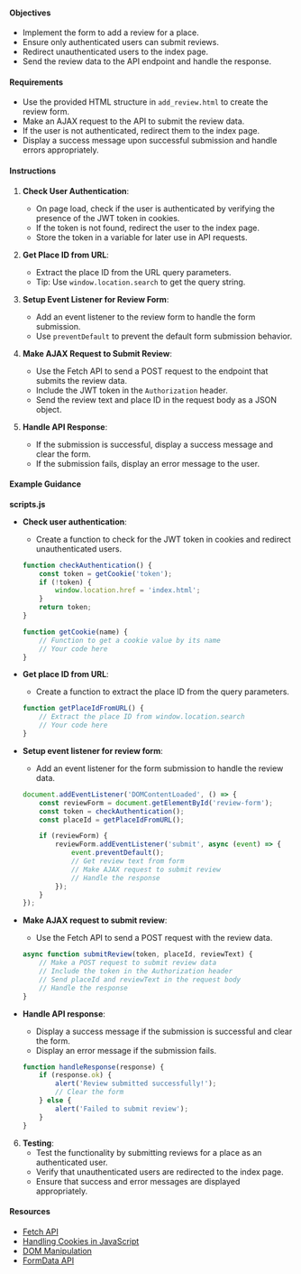 #### Objectives

- Implement the form to add a review for a place.
- Ensure only authenticated users can submit reviews.
- Redirect unauthenticated users to the index page.
- Send the review data to the API endpoint and handle the response.

#### Requirements

- Use the provided HTML structure in `add_review.html` to create the review form.
- Make an AJAX request to the API to submit the review data.
- If the user is not authenticated, redirect them to the index page.
- Display a success message upon successful submission and handle errors appropriately.

#### Instructions

1. **Check User Authentication**:
   - On page load, check if the user is authenticated by verifying the presence of the JWT token in cookies.
   - If the token is not found, redirect the user to the index page.
   - Store the token in a variable for later use in API requests.

2. **Get Place ID from URL**:
   - Extract the place ID from the URL query parameters.
   - Tip: Use `window.location.search` to get the query string.

3. **Setup Event Listener for Review Form**:
   - Add an event listener to the review form to handle the form submission.
   - Use `preventDefault` to prevent the default form submission behavior.

4. **Make AJAX Request to Submit Review**:
   - Use the Fetch API to send a POST request to the endpoint that submits the review data.
   - Include the JWT token in the `Authorization` header.
   - Send the review text and place ID in the request body as a JSON object.

5. **Handle API Response**:
   - If the submission is successful, display a success message and clear the form.
   - If the submission fails, display an error message to the user.

#### Example Guidance

**scripts.js**

- **Check user authentication**:
  - Create a function to check for the JWT token in cookies and redirect unauthenticated users.

  ```javascript
  function checkAuthentication() {
      const token = getCookie('token');
      if (!token) {
          window.location.href = 'index.html';
      }
      return token;
  }

  function getCookie(name) {
      // Function to get a cookie value by its name
      // Your code here
  }
  ```

- **Get place ID from URL**:
  - Create a function to extract the place ID from the query parameters.

  ```javascript
  function getPlaceIdFromURL() {
      // Extract the place ID from window.location.search
      // Your code here
  }
  ```

- **Setup event listener for review form**:
  - Add an event listener for the form submission to handle the review data.

  ```javascript
  document.addEventListener('DOMContentLoaded', () => {
      const reviewForm = document.getElementById('review-form');
      const token = checkAuthentication();
      const placeId = getPlaceIdFromURL();

      if (reviewForm) {
          reviewForm.addEventListener('submit', async (event) => {
              event.preventDefault();
              // Get review text from form
              // Make AJAX request to submit review
              // Handle the response
          });
      }
  });
  ```

- **Make AJAX request to submit review**:
  - Use the Fetch API to send a POST request with the review data.

  ```javascript
  async function submitReview(token, placeId, reviewText) {
      // Make a POST request to submit review data
      // Include the token in the Authorization header
      // Send placeId and reviewText in the request body
      // Handle the response
  }
  ```

- **Handle API response**:
  - Display a success message if the submission is successful and clear the form.
  - Display an error message if the submission fails.

  ```javascript
  function handleResponse(response) {
      if (response.ok) {
          alert('Review submitted successfully!');
          // Clear the form
      } else {
          alert('Failed to submit review');
      }
  }
  ```

6. **Testing**:
   - Test the functionality by submitting reviews for a place as an authenticated user.
   - Verify that unauthenticated users are redirected to the index page.
   - Ensure that success and error messages are displayed appropriately.

#### Resources

- [Fetch API](https://developer.mozilla.org/en-US/docs/Web/API/Fetch_API)
- [Handling Cookies in JavaScript](https://developer.mozilla.org/en-US/docs/Web/API/Document/cookie)
- [DOM Manipulation](https://developer.mozilla.org/en-US/docs/Web/API/Document_Object_Model/Introduction)
- [FormData API](https://developer.mozilla.org/en-US/docs/Web/API/FormData)
